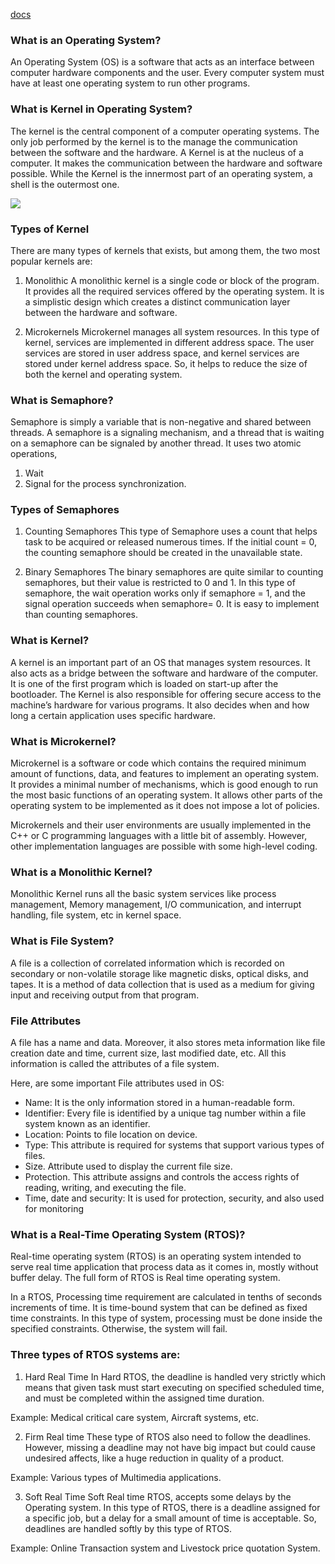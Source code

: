 [docs](https://www.guru99.com/os-tutorial.html)

### What is an Operating System?
An Operating System (OS) is a software that acts as an interface between computer hardware components and the user. Every computer system must have at least one operating system to run other programs.

### What is Kernel in Operating System?
The kernel is the central component of a computer operating systems. The only job performed by the kernel is to the manage the communication between the software and the hardware. A Kernel is at the nucleus of a computer. It makes the communication between the hardware and software possible. While the Kernel is the innermost part of an operating system, a shell is the outermost one.

![](https://www.guru99.com/images/1/011819_0753_OperatingSy4.png)

### Types of Kernel
There are many types of kernels that exists, but among them, the two most popular kernels are:

1. Monolithic
A monolithic kernel is a single code or block of the program. It provides all the required services offered by the operating system. It is a simplistic design which creates a distinct communication layer between the hardware and software.

2. Microkernels
Microkernel manages all system resources. In this type of kernel, services are implemented in different address space. The user services are stored in user address space, and kernel services are stored under kernel address space. So, it helps to reduce the size of both the kernel and operating system.

### What is Semaphore?
Semaphore is simply a variable that is non-negative and shared between threads. A semaphore is a signaling mechanism, and a thread that is waiting on a semaphore can be signaled by another thread. It uses two atomic operations,
1. Wait
2. Signal for the process synchronization.

### Types of Semaphores

1. Counting Semaphores
This type of Semaphore uses a count that helps task to be acquired or released numerous times. If the initial count = 0, the counting semaphore should be created in the unavailable state.

2. Binary Semaphores
The binary semaphores are quite similar to counting semaphores, but their value is restricted to 0 and 1. In this type of semaphore, the wait operation works only if semaphore = 1, and the signal operation succeeds when semaphore= 0. It is easy to implement than counting semaphores.


### What is Kernel?
A kernel is an important part of an OS that manages system resources. It also acts as a bridge between the software and hardware of the computer. It is one of the first program which is loaded on start-up after the bootloader. The Kernel is also responsible for offering secure access to the machine’s hardware for various programs. It also decides when and how long a certain application uses specific hardware.

### What is Microkernel?
Microkernel is a software or code which contains the required minimum amount of functions, data, and features to implement an operating system. It provides a minimal number of mechanisms, which is good enough to run the most basic functions of an operating system. It allows other parts of the operating system to be implemented as it does not impose a lot of policies.

Microkernels and their user environments are usually implemented in the C++ or C programming languages with a little bit of assembly. However, other implementation languages are possible with some high-level coding.

### What is a Monolithic Kernel?
Monolithic Kernel runs all the basic system services like process management, Memory management, I/O communication, and interrupt handling, file system, etc in kernel space.

### What is File System?
A file is a collection of correlated information which is recorded on secondary or non-volatile storage like magnetic disks, optical disks, and tapes. It is a method of data collection that is used as a medium for giving input and receiving output from that program.

### File Attributes
A file has a name and data. Moreover, it also stores meta information like file creation date and time, current size, last modified date, etc. All this information is called the attributes of a file system.

Here, are some important File attributes used in OS:

- Name: It is the only information stored in a human-readable form.
- Identifier: Every file is identified by a unique tag number within a file system known as an identifier.
- Location: Points to file location on device.
- Type: This attribute is required for systems that support various types of files.
- Size. Attribute used to display the current file size.
- Protection. This attribute assigns and controls the access rights of reading, writing, and executing the file.
- Time, date and security: It is used for protection, security, and also used for monitoring

### What is a Real-Time Operating System (RTOS)?
Real-time operating system (RTOS) is an operating system intended to serve real time application that process data as it comes in, mostly without buffer delay. The full form of RTOS is Real time operating system.

In a RTOS, Processing time requirement are calculated in tenths of seconds increments of time. It is time-bound system that can be defined as fixed time constraints. In this type of system, processing must be done inside the specified constraints. Otherwise, the system will fail.

### Three types of RTOS systems are:

1. Hard Real Time
In Hard RTOS, the deadline is handled very strictly which means that given task must start executing on specified scheduled time, and must be completed within the assigned time duration.

Example: Medical critical care system, Aircraft systems, etc.

2. Firm Real time
These type of RTOS also need to follow the deadlines. However, missing a deadline may not have big impact but could cause undesired affects, like a huge reduction in quality of a product.

Example: Various types of Multimedia applications.

3. Soft Real Time
Soft Real time RTOS, accepts some delays by the Operating system. In this type of RTOS, there is a deadline assigned for a specific job, but a delay for a small amount of time is acceptable. So, deadlines are handled softly by this type of RTOS.

Example: Online Transaction system and Livestock price quotation System.
